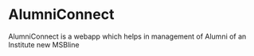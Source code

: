 # AlumniConnect
AlumniConnect is a webapp which helps in management of Alumni of an Institute
new MSBline
